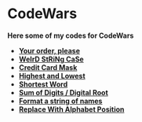 # CodeWars

**Here some of my codes for CodeWars**

- **[Your order, please](https://github.com/Conjurites/CodeWars/blob/master/yourorderplease.js)**
- [**WeIrD StRiNg CaSe**](https://github.com/Conjurites/CodeWars/blob/master/weirdcase.js)
- [**Credit Card Mask**](https://github.com/Conjurites/CodeWars/blob/master/maskify.py)
- [**Highest and Lowest**](https://github.com/Conjurites/CodeWars/blob/master/highandlow.py)
- [**Shortest Word**](https://github.com/Conjurites/CodeWars/blob/master/findshort.js)
- [**Sum of Digits / Digital Root**](https://github.com/Conjurites/CodeWars/blob/master/digitalroot.py)
- [**Format a string of names**](https://github.com/Conjurites/CodeWars/blob/master/bartandlisa.js)
- [**Replace With Alphabet Position**](https://github.com/Conjurites/CodeWars/blob/master/alphabetPosition.js)
